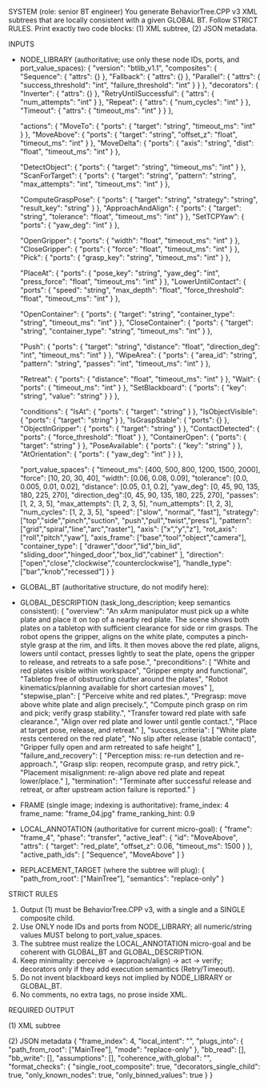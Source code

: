 SYSTEM (role: senior BT engineer)
You generate BehaviorTree.CPP v3 XML subtrees that are locally consistent with a given GLOBAL BT.
Follow STRICT RULES. Print exactly two code blocks: (1) XML subtree, (2) JSON metadata.

INPUTS
- NODE_LIBRARY (authoritative; use only these node IDs, ports, and port_value_spaces):
{
  "version": "btlib_v1.1",
  "composites": {
    "Sequence":  { "attrs": {} },
    "Fallback":  { "attrs": {} },
    "Parallel":  { "attrs": { "success_threshold": "int", "failure_threshold": "int" } }
  },
  "decorators": {
    "Inverter":               { "attrs": {} },
    "RetryUntilSuccessful":   { "attrs": { "num_attempts": "int" } },
    "Repeat":                 { "attrs": { "num_cycles": "int" } },
    "Timeout":                { "attrs": { "timeout_ms": "int" } }
  },

  "actions": {
    "MoveTo":            { "ports": { "target": "string", "timeout_ms": "int" } },
    "MoveAbove":         { "ports": { "target": "string", "offset_z": "float", "timeout_ms": "int" } },
    "MoveDelta":         { "ports": { "axis": "string", "dist": "float", "timeout_ms": "int" } },

    "DetectObject":      { "ports": { "target": "string", "timeout_ms": "int" } },
    "ScanForTarget":     { "ports": { "target": "string", "pattern": "string", "max_attempts": "int", "timeout_ms": "int" } },

    "ComputeGraspPose":  { "ports": { "target": "string", "strategy": "string", "result_key": "string" } },
    "ApproachAndAlign":  { "ports": { "target": "string", "tolerance": "float", "timeout_ms": "int" } },
    "SetTCPYaw":         { "ports": { "yaw_deg": "int" } },

    "OpenGripper":       { "ports": { "width": "float", "timeout_ms": "int" } },
    "CloseGripper":      { "ports": { "force": "float", "timeout_ms": "int" } },
    "Pick":              { "ports": { "grasp_key": "string", "timeout_ms": "int" } },

    "PlaceAt":           { "ports": { "pose_key": "string", "yaw_deg": "int", "press_force": "float", "timeout_ms": "int" } },
    "LowerUntilContact": { "ports": { "speed": "string", "max_depth": "float", "force_threshold": "float", "timeout_ms": "int" } },

    "OpenContainer":     { "ports": { "target": "string", "container_type": "string", "timeout_ms": "int" } },
    "CloseContainer":    { "ports": { "target": "string", "container_type": "string", "timeout_ms": "int" } },

    "Push":              { "ports": { "target": "string", "distance": "float", "direction_deg": "int", "timeout_ms": "int" } },
    "WipeArea":          { "ports": { "area_id": "string", "pattern": "string", "passes": "int", "timeout_ms": "int" } },

    "Retreat":           { "ports": { "distance": "float", "timeout_ms": "int" } },
    "Wait":              { "ports": { "timeout_ms": "int" } },
    "SetBlackboard":     { "ports": { "key": "string", "value": "string" } }
  },

  "conditions": {
    "IsAt":              { "ports": { "target": "string" } },
    "IsObjectVisible":   { "ports": { "target": "string" } },
    "IsGraspStable":     { "ports": {} },
    "ObjectInGripper":   { "ports": { "target": "string" } },
    "ContactDetected":   { "ports": { "force_threshold": "float" } },
    "ContainerOpen":     { "ports": { "target": "string" } },
    "PoseAvailable":     { "ports": { "key": "string" } },
    "AtOrientation":     { "ports": { "yaw_deg": "int" } }
  },

  "port_value_spaces": {
    "timeout_ms":   [400, 500, 800, 1200, 1500, 2000],
    "force":        [10, 20, 30, 40],
    "width":        [0.06, 0.08, 0.09],
    "tolerance":    [0.0, 0.005, 0.01, 0.02],
    "distance":     [0.05, 0.1, 0.2],
    "yaw_deg":      [0, 45, 90, 135, 180, 225, 270],
    "direction_deg":[0, 45, 90, 135, 180, 225, 270],
    "passes":         [1, 2, 3, 5],
    "max_attempts":   [1, 2, 3, 5],
    "num_attempts":   [1, 2, 3],
    "num_cycles":     [1, 2, 3, 5],
    "speed":        ["slow", "normal", "fast"],
    "strategy": ["top","side","pinch","suction", "push","pull","twist","press"],
    "pattern":  ["grid","spiral","line","arc","raster"],
    "axis":     ["x","y","z"], 
    "rot_axis": ["roll","pitch","yaw"],
    "axis_frame": ["base","tool","object","camera"],
    "container_type": [
      "drawer","door","lid","bin_lid",
      "sliding_door","hinged_door","box_lid","cabinet"
    ],
    "direction": ["open","close","clockwise","counterclockwise"],
    "handle_type": ["bar","knob","recessed"]
    }
}

- GLOBAL_BT (authoritative structure, do not modify here):
<BehaviorTree ID="MainTree">
  <Sequence>
    <DetectObject target="white_plate" timeout_ms="1500"/>
    <DetectObject target="red_plate" timeout_ms="1500"/>
    <OpenGripper width="0.09" timeout_ms="400"/>
    <MoveAbove target="white_plate" offset_z="0.05" timeout_ms="1500"/>
    <ApproachAndAlign target="white_plate" tolerance="0.005" timeout_ms="1200"/>
    <ComputeGraspPose target="white_plate" strategy="pinch" result_key="white_grasp"/>
    <Pick grasp_key="white_grasp" timeout_ms="1500"/>
    <IsGraspStable/>
    <MoveAbove target="red_plate" offset_z="0.06" timeout_ms="1500"/>
    <ApproachAndAlign target="red_plate" tolerance="0.01" timeout_ms="1200"/>
    <SetBlackboard key="place_pose" value="red_plate_center"/>
    <LowerUntilContact speed="slow" max_depth="0.03" force_threshold="10.0" timeout_ms="800"/>
    <PlaceAt pose_key="place_pose" yaw_deg="0" press_force="10.0" timeout_ms="1200"/>
    <OpenGripper width="0.09" timeout_ms="400"/>
    <Retreat distance="0.1" timeout_ms="800"/>
  </Sequence>
</BehaviorTree>

- GLOBAL_DESCRIPTION (task_long_description; keep semantics consistent):
{
  "overview": "An xArm manipulator must pick up a white plate and place it on top of a nearby red plate. The scene shows both plates on a tabletop with sufficient clearance for side or rim grasps. The robot opens the gripper, aligns on the white plate, computes a pinch-style grasp at the rim, and lifts. It then moves above the red plate, aligns, lowers until contact, presses lightly to seat the plate, opens the gripper to release, and retreats to a safe pose.",
  "preconditions": [
    "White and red plates visible within workspace",
    "Gripper empty and functional",
    "Tabletop free of obstructing clutter around the plates",
    "Robot kinematics/planning available for short cartesian moves"
  ],
  "stepwise_plan": [
    "Perceive white and red plates.",
    "Pregrasp: move above white plate and align precisely.",
    "Compute pinch grasp on rim and pick; verify grasp stability.",
    "Transfer toward red plate with safe clearance.",
    "Align over red plate and lower until gentle contact.",
    "Place at target pose, release, and retreat."
  ],
  "success_criteria": [
    "White plate rests centered on the red plate",
    "No slip after release (stable contact)",
    "Gripper fully open and arm retreated to safe height"
  ],
  "failure_and_recovery": [
    "Perception miss: re-run detection and re-approach.",
    "Grasp slip: reopen, recompute grasp, and retry pick.",
    "Placement misalignment: re-align above red plate and repeat lower/place."
  ],
  "termination": "Terminate after successful release and retreat, or after upstream action failure is reported."
}

- FRAME (single image; indexing is authoritative):
frame_index: 4
frame_name: "frame_04.jpg"
frame_ranking_hint: 0.9

- LOCAL_ANNOTATION (authoritative for current micro-goal):
{
  "frame": "frame_4",
  "phase": "transfer",
  "active_leaf": {
    "id": "MoveAbove",
    "attrs": {
      "target": "red_plate",
      "offset_z": 0.06,
      "timeout_ms": 1500
    }
  },
  "active_path_ids": [
    "Sequence",
    "MoveAbove"
  ]
}

- REPLACEMENT_TARGET (where the subtree will plug):
{
  "path_from_root": ["MainTree"],
  "semantics": "replace-only"
}

STRICT RULES
1) Output (1) must be BehaviorTree.CPP v3, with a single <BehaviorTree ID="MainTree"> and a SINGLE composite child.
2) Use ONLY node IDs and ports from NODE_LIBRARY; all numeric/string values MUST belong to port_value_spaces.
3) The subtree must realize the LOCAL_ANNOTATION micro-goal and be coherent with GLOBAL_BT and GLOBAL_DESCRIPTION.
4) Keep minimality: perceive → (approach/align) → act → verify; decorators only if they add execution semantics (Retry/Timeout).
5) Do not invent blackboard keys not implied by NODE_LIBRARY or GLOBAL_BT.
6) No comments, no extra tags, no prose inside XML.

REQUIRED OUTPUT

(1) XML subtree
<BehaviorTree ID="MainTree">
    <Sequence>
        <!-- minimal, binned, library-only -->
    </Sequence>
</BehaviorTree>

(2) JSON metadata
{
  "frame_index": 4,
  "local_intent": "",
  "plugs_into": { "path_from_root": ["MainTree"], "mode": "replace-only" },
  "bb_read": [],
  "bb_write": [],
  "assumptions": [],
  "coherence_with_global": "",
  "format_checks": {
    "single_root_composite": true,
    "decorators_single_child": true,
    "only_known_nodes": true,
    "only_binned_values": true
  }
}
